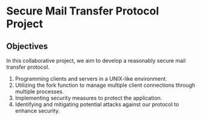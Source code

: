 # Secure Mail Transfer Protocol Project

## Objectives

In this collaborative project, we aim to develop a reasonably secure mail transfer protocol. 

1. Programming clients and servers in a UNIX-like environment.
2. Utilizing the fork function to manage multiple client connections through multiple processes.
3. Implementing security measures to protect the application.
4. Identifying and mitigating potential attacks against our protocol to enhance security.
